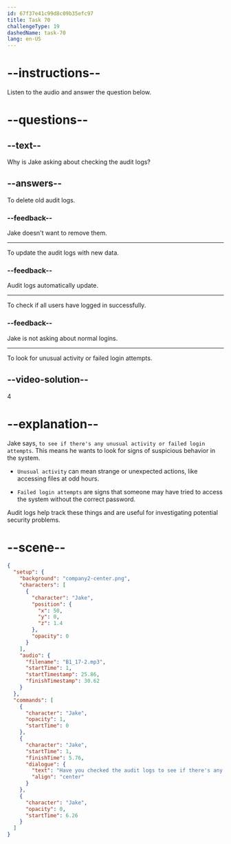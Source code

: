 ```yaml
---
id: 67f37e41c99d8c09b35efc97
title: Task 70
challengeType: 19
dashedName: task-70
lang: en-US
---
```


<!-- (audio) Jake: Have you checked the audit logs to see if there's any unusual activity or failed login attempts? -->

# --instructions--

Listen to the audio and answer the question below.

# --questions--

## --text--

Why is Jake asking about checking the audit logs?

## --answers--

To delete old audit logs.

### --feedback--

Jake doesn't want to remove them.

---

To update the audit logs with new data.

### --feedback--

Audit logs automatically update.

---

To check if all users have logged in successfully.

### --feedback--

Jake is not asking about normal logins.

---

To look for unusual activity or failed login attempts.

## --video-solution--

4

# --explanation--

Jake says, `to see if there's any unusual activity or failed login attempts`. This means he wants to look for signs of suspicious behavior in the system.

- `Unusual activity` can mean strange or unexpected actions, like accessing files at odd hours.

- `Failed login attempts` are signs that someone may have tried to access the system without the correct password.

Audit logs help track these things and are useful for investigating potential security problems.

# --scene--

```json
{
  "setup": {
    "background": "company2-center.png",
    "characters": [
      {
        "character": "Jake",
        "position": {
          "x": 50,
          "y": 0,
          "z": 1.4
        },
        "opacity": 0
      }
    ],
    "audio": {
      "filename": "B1_17-2.mp3",
      "startTime": 1,
      "startTimestamp": 25.86,
      "finishTimestamp": 30.62
    }
  },
  "commands": [
    {
      "character": "Jake",
      "opacity": 1,
      "startTime": 0
    },
    {
      "character": "Jake",
      "startTime": 1,
      "finishTime": 5.76,
      "dialogue": {
        "text": "Have you checked the audit logs to see if there's any unusual activity or failed login attempts?",
        "align": "center"
      }
    },
    {
      "character": "Jake",
      "opacity": 0,
      "startTime": 6.26
    }
  ]
}
```
